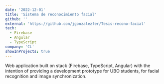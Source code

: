 ```yaml
---
date: '2022-12-01'
title: 'Sistema de reconocimiento facial'
github: ''
external: 'https://github.com/jgonzalezfer/Tesis-recono-facial'
tech:
  - Firebase
  - Angular
  - TypeScript
company: 'CL'
showInProjects: true
---
```


Web application built on stack (Firebase, TypeScript, Angular) with the intention of providing a development prototype for UBO students, for facial recognition and image synchronization.
